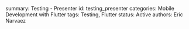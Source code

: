 summary: Testing - Presenter
id: testing_presenter
categories: Mobile Development with Flutter
tags: Testing, Flutter
status:  Active
authors: Eric Narvaez
